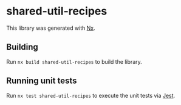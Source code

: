 # shared-util-recipes

This library was generated with [Nx](https://nx.dev).

## Building

Run `nx build shared-util-recipes` to build the library.

## Running unit tests

Run `nx test shared-util-recipes` to execute the unit tests via [Jest](https://jestjs.io).
